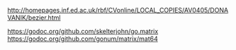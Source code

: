 http://homepages.inf.ed.ac.uk/rbf/CVonline/LOCAL_COPIES/AV0405/DONAVANIK/bezier.html

https://godoc.org/github.com/skelterjohn/go.matrix
https://godoc.org/github.com/gonum/matrix/mat64
